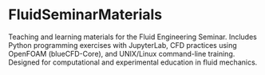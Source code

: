 # FluidSeminarMaterials
Teaching and learning materials for the Fluid Engineering Seminar. Includes Python programming exercises with JupyterLab, CFD practices using OpenFOAM (blueCFD-Core), and UNIX/Linux command-line training. Designed for computational and experimental education in fluid mechanics.
